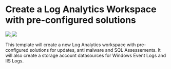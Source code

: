 # Create a Log Analytics Workspace with pre-configured solutions

<a href="https://portal.azure.com/#create/Microsoft.Template/uri/https%3A%2F%2Fraw.githubusercontent.com%2Fans-cloud%2Fazure_service_catalogue%2Fmaster%2Flog-analytics-solutions%2FazureDeploy.json" target="_blank">
    <img src="http://azuredeploy.net/deploybutton.png"/>
</a>
<a href="http://armviz.io/#/?load=https%3A%2F%2Fraw.githubusercontent.com%2Fans-cloud%2Fazure_service_catalogue%2Fmaster%2Flog-analytics-solutions%2FazureDeploy.json" target="_blank">
    <img src="http://armviz.io/visualizebutton.png"/>
</a>


This template will create a new Log Analytics workspace with pre-configured solutions for updates, anti malware and SQL Assessements. It will also create a storage account datasources for Windows Event Logs and IIS Logs.


